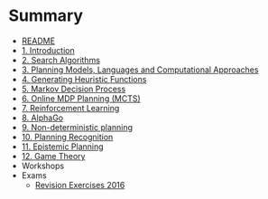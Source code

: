 # Summary

* [README](README.md)
* [1. Introduction](1.Intro.md)
* [2. Search Algorithms](2.SearchAlgo.md)
* [3. Planning Models, Languages and Computational Approaches](3.Planning.md)
* [4. Generating Heuristic Functions](4.Heuristic.md)
* [5. Markov Decision Process](5.MDP.md)
* [6. Online MDP Planning (MCTS)](6.MCTS.md)
* [7. Reinforcement Learning](7.RL.md)
* [8. AlphaGo](8.AlphaGo.md)
* [9. Non-deterministic planning](9.FOND.md)
* [10. Planning Recognition](10.PlanningRecognition.md)
* [11. Epistemic Planning](11.EpistemicPlanning.md)
* [12. Game Theory](12.GameTheory.md)
* Workshops
* Exams
    - [Revision Exercises 2016](exams/rev-exerc-2016.md)